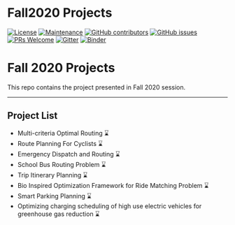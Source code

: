 # Fall2020 Projects

[![License](https://img.shields.io/badge/License-Apache%202.0-blue.svg)](https://opensource.org/licenses/Apache-2.0) 
[![Maintenance](https://img.shields.io/badge/Maintained%3F-yes-green.svg)](https://GitHub.com/Naereen/StrapDown.js/graphs/commit-activity) 
[![GitHub contributors](https://img.shields.io/github/contributors/Naereen/StrapDown.js.svg)](https://github.com/SmartMobilityAlgorithms/Fall2020-Projects/contributors) 
[![GitHub issues](https://img.shields.io/github/issues/Naereen/StrapDown.js.svg)](https://github.com/SmartMobilityAlgorithms/Fall2020-Projects/issues) 
[![PRs Welcome](https://img.shields.io/badge/PRs-welcome-brightgreen.svg?style=flat-square)](https://github.com/SmartMobilityAlgorithms/Fall2020-Projects/pulls)
[![Gitter](https://badges.gitter.im/SmartMobilityAlgorithms/community.svg)](https://gitter.im/SmartMobilityAlgorithms/community?utm_source=badge&utm_medium=badge&utm_campaign=pr-badge)
[![Binder](https://mybinder.org/badge_logo.svg)](https://mybinder.org/v2/gh/SmartMobilityAlgorithms/Swarm-Intelligence-based-Algorithms/master)

# Fall 2020 Projects
This repo contains the project presented in Fall 2020 session.

---
## Project List
- Multi-criteria Optimal Routing :hourglass:
- Route Planning For Cyclists :hourglass:
- Emergency Dispatch and Routing :hourglass:
- School Bus Routing Problem :hourglass:
- Trip Itinerary Planning :hourglass:
- Bio Inspired Optimization Framework for Ride Matching Problem :hourglass:
- Smart Parking Planning :hourglass:
- Optimizing charging scheduling of high use electric vehicles for greenhouse gas reduction :hourglass:
